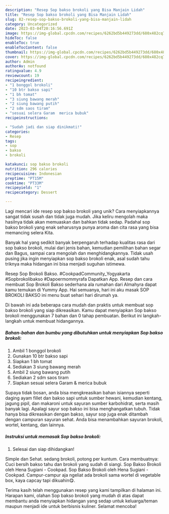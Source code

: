 ```yaml
---
description: "Resep Sop bakso brokoli yang Bisa Manjain Lidah"
title: "Resep Sop bakso brokoli yang Bisa Manjain Lidah"
slug: 82-resep-sop-bakso-brokoli-yang-bisa-manjain-lidah
category: Uncategorized
date: 2023-03-04T20:16:56.691Z
image: https://img-global.cpcdn.com/recipes/6262bd5b449273dd/680x482cq70/sop-bakso-brokoli-foto-resep-utama.jpg
hideToc: false
enableToc: true
enableTocContent: false
thumbnail: https://img-global.cpcdn.com/recipes/6262bd5b449273dd/680x482cq70/sop-bakso-brokoli-foto-resep-utama.jpg
cover: https://img-global.cpcdn.com/recipes/6262bd5b449273dd/680x482cq70/sop-bakso-brokoli-foto-resep-utama.jpg
author: Admin
authorAv: notfound
ratingvalue: 4.9
reviewcount: 19
recipeingredient:
- "1 bonggol brokoli"
- "10 btr bakso sapi"
- "1 bh tomat"
- "3 siung bawang merah"
- "2 siung bawang putih"
- "2 sdm saos tiram"
- "sesuai selera Garam  merica bubuk"
recipeinstructions:

- "Sudah jadi dan siap dinikmati!"
categories:
- Resep
tags:
- sop
- bakso
- brokoli

katakunci: sop bakso brokoli 
nutrition: 296 calories
recipecuisine: Indonesian
preptime: "PT15M"
cooktime: "PT33M"
recipeyield: "1"
recipecategory: Dessert

---
```





Lagi mencari ide resep sop bakso brokoli yang unik? Cara menyiapkannya sangat tidak susah dan tidak juga mudah. Jika keliru mengolah maka hasilnya tidak akan memuaskan dan bahkan tidak sedap. Padahal sop bakso brokoli yang enak seharusnya punya aroma dan cita rasa yang bisa memancing selera Kita.





Banyak hal yang sedikit banyak berpengaruh terhadap kualitas rasa dari sop bakso brokoli, mulai dari jenis bahan, kemudian pemilihan bahan segar dan Bagus, sampai cara mengolah dan menghidangkannya. Tidak usah pusing jika ingin menyiapkan sop bakso brokoli enak,      asal sudah tahu triknya maka hidangan ini bisa menjadi suguhan istimewa.














Resep Sop Brokoli Bakso. #CookpadCommunity_Yogyakarta #Sopbrokolibakso #Dapoermommyrafa Dapatkan App. Resep dan cara membuat Sop Brokoli Bakso sederhana ala rumahan dari Almahyra dapat kamu temukan di Yummy App. Hai semuanya, hari ini aku masak SOP BROKOLI BAKSO ini menu buat sehari hari dirumah ya.






Di bawah ini ada beberapa cara mudah dan praktis untuk membuat sop bakso brokoli yang siap dikreasikan. Kamu dapat menyiapkan Sop bakso brokoli menggunakan 7 bahan dan 0 tahap pembuatan. Berikut ini langkah-langkah untuk membuat hidangannya.

<!--inarticleads1-->

##### Bahan-bahan dan bumbu yang dibutuhkan untuk menyiapkan Sop bakso brokoli:

1. Ambil 1 bonggol brokoli
1. Gunakan 10 btr bakso sapi
1. Siapkan 1 bh tomat
1. Sediakan 3 siung bawang merah
1. Ambil 2 siung bawang putih
1. Sediakan 2 sdm saos tiram
1. Siapkan sesuai selera Garam &amp; merica bubuk


Supaya tidak bosan, anda bisa mengkreasikan bahan isiannya seperti daging ayam fillet dan bakso sapi untuk sumber hewani, kemudian kentang, jagung pipil, dan makaroni untuk sayuran sumber karbohidrat, serta masih banyak lagi. Apalagi sayur sop bakso ini bisa menghangatkan tubuh. Tidak hanya bisa dikreasikan dengan bakso, sayur sop juga enak ditambah dengan campuran sayuran sehat. Anda bisa menambahkan sayuran brokoli, wortel, kentang, dan lainnya. 

<!--inarticleads2-->

##### Instruksi untuk memasak Sop bakso brokoli:


1. Selesai dan siap dihidangkan!

Simple dan Sehat. sedang brokoli, potong per kuntum. Cara membuatnya: Cuci bersih bakso tahu dan brokoli yang sudah di siangi. Sop Bakso Brokoli oleh Hena Sugiani - Cookpad. Sop Bakso Brokoli oleh Hena Sugiani - Cookpad. Campur-campur aja ngeliat ada brokoli sama wortel di vegetable box, kaya capcay tapi dikuahin😋. 

Terima kasih telah menggunakan resep yang kami tampilkan di halaman ini. Harapan kami, olahan Sop bakso brokoli yang mudah di atas dapat membantu anda menyiapkan hidangan yang sedap untuk keluarga/teman maupun menjadi ide untuk berbisnis kuliner. Selamat mencoba!
